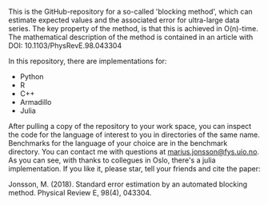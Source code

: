 This is the GitHub-repository for a so-called 'blocking method', which can estimate expected values and the associated error for ultra-large data series. The key property of the method, is that this is achieved in O(n)-time. The mathematical description of the method is contained in an article with DOI: 10.1103/PhysRevE.98.043304  

In this repository, there are implementations for:
- Python
- R
- C++
- Armadillo
- Julia

After pulling a copy of the repository to your work space, you can inspect the code for the language of interest to you in directories of the same name. Benchmarks for the language of your choice are in the benchmark directory. You can contact me with questions at marius.jonsson@fys.uio.no. As you can see, with thanks to collegues in Oslo, there's a julia implementation. If you like it, please star, tell your friends and cite the paper: 

Jonsson, M. (2018). Standard error estimation by an automated blocking method. Physical Review E, 98(4), 043304.
